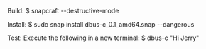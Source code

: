 Build:
	$ snapcraft --destructive-mode
	
Install:
	$ sudo snap install dbus-c_0.1_amd64.snap --dangerous
	
Test:
	Execute the following in a new terminal:
		$ dbus-c "Hi Jerry"
